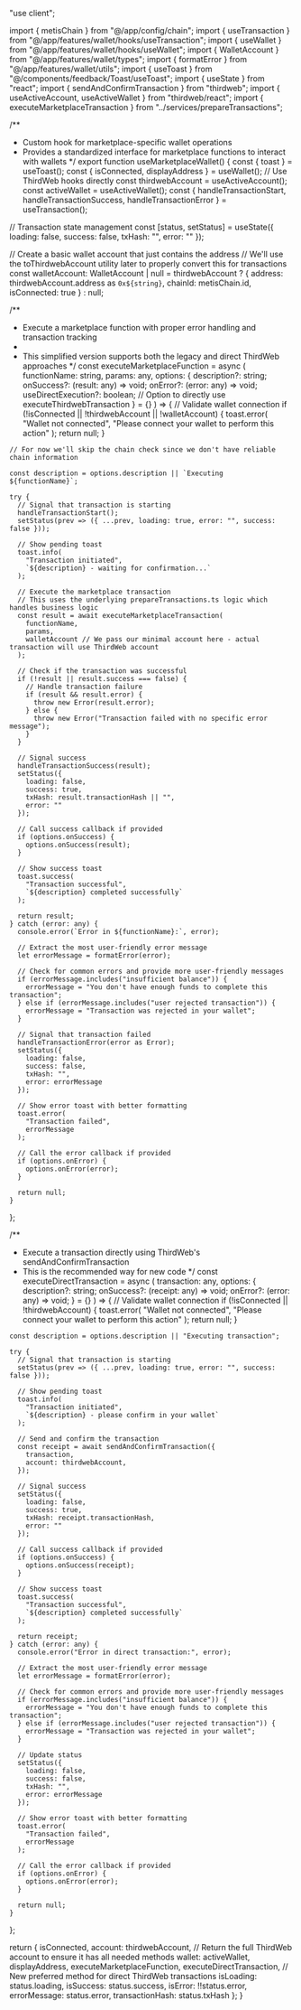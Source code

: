 "use client";

import { metisChain } from "@/app/config/chain";
import { useTransaction } from "@/app/features/wallet/hooks/useTransaction";
import { useWallet } from "@/app/features/wallet/hooks/useWallet";
import { WalletAccount } from "@/app/features/wallet/types";
import { formatError } from "@/app/features/wallet/utils";
import { useToast } from "@/components/feedback/Toast/useToast";
import { useState } from "react";
import { sendAndConfirmTransaction } from "thirdweb";
import { useActiveAccount, useActiveWallet } from "thirdweb/react";
import { executeMarketplaceTransaction } from "../services/prepareTransactions";

/**
 * Custom hook for marketplace-specific wallet operations
 * Provides a standardized interface for marketplace functions to interact with wallets
 */
export function useMarketplaceWallet() {
  const { toast } = useToast();
  const { isConnected, displayAddress } = useWallet();
  // Use ThirdWeb hooks directly
  const thirdwebAccount = useActiveAccount();
  const activeWallet = useActiveWallet();
  const { handleTransactionStart, handleTransactionSuccess, handleTransactionError } = useTransaction();
  
  // Transaction state management
  const [status, setStatus] = useState({
    loading: false,
    success: false,
    txHash: "",
    error: ""
  });
  
  // Create a basic wallet account that just contains the address
  // We'll use the toThirdwebAccount utility later to properly convert this for transactions
  const walletAccount: WalletAccount | null = thirdwebAccount ? {
    address: thirdwebAccount.address as `0x${string}`,
    chainId: metisChain.id,
    isConnected: true
  } : null;
  
  /**
   * Execute a marketplace function with proper error handling and transaction tracking
   * 
   * This simplified version supports both the legacy and direct ThirdWeb approaches
   */
  const executeMarketplaceFunction = async (
    functionName: string,
    params: any,
    options: {
      description?: string;
      onSuccess?: (result: any) => void;
      onError?: (error: any) => void;
      useDirectExecution?: boolean;  // Option to directly use executeThirdwebTransaction
    } = {}
  ) => {
    // Validate wallet connection
    if (!isConnected || !thirdwebAccount || !walletAccount) {
      toast.error(
        "Wallet not connected",
        "Please connect your wallet to perform this action"
      );
      return null;
    }
    
    // For now we'll skip the chain check since we don't have reliable chain information
    
    const description = options.description || `Executing ${functionName}`;
    
    try {
      // Signal that transaction is starting
      handleTransactionStart();
      setStatus(prev => ({ ...prev, loading: true, error: "", success: false }));
      
      // Show pending toast
      toast.info(
        "Transaction initiated",
        `${description} - waiting for confirmation...`
      );
      
      // Execute the marketplace transaction
      // This uses the underlying prepareTransactions.ts logic which handles business logic
      const result = await executeMarketplaceTransaction(
        functionName,
        params,
        walletAccount // We pass our minimal account here - actual transaction will use ThirdWeb account
      );
      
      // Check if the transaction was successful
      if (!result || result.success === false) {
        // Handle transaction failure
        if (result && result.error) {
          throw new Error(result.error);
        } else {
          throw new Error("Transaction failed with no specific error message");
        }
      }
      
      // Signal success
      handleTransactionSuccess(result);
      setStatus({
        loading: false,
        success: true,
        txHash: result.transactionHash || "",
        error: ""
      });
      
      // Call success callback if provided
      if (options.onSuccess) {
        options.onSuccess(result);
      }
      
      // Show success toast
      toast.success(
        "Transaction successful",
        `${description} completed successfully`
      );
      
      return result;
    } catch (error: any) {
      console.error(`Error in ${functionName}:`, error);
      
      // Extract the most user-friendly error message
      let errorMessage = formatError(error);
      
      // Check for common errors and provide more user-friendly messages
      if (errorMessage.includes("insufficient balance")) {
        errorMessage = "You don't have enough funds to complete this transaction";
      } else if (errorMessage.includes("user rejected transaction")) {
        errorMessage = "Transaction was rejected in your wallet";
      }
      
      // Signal that transaction failed
      handleTransactionError(error as Error);
      setStatus({
        loading: false,
        success: false,
        txHash: "",
        error: errorMessage
      });
      
      // Show error toast with better formatting
      toast.error(
        "Transaction failed",
        errorMessage
      );
      
      // Call the error callback if provided
      if (options.onError) {
        options.onError(error);
      }
      
      return null;
    }
  };
  
  /**
   * Execute a transaction directly using ThirdWeb's sendAndConfirmTransaction
   * This is the recommended way for new code
   */
  const executeDirectTransaction = async (
    transaction: any,
    options: {
      description?: string;
      onSuccess?: (receipt: any) => void;
      onError?: (error: any) => void;
    } = {}
  ) => {
    // Validate wallet connection
    if (!isConnected || !thirdwebAccount) {
      toast.error(
        "Wallet not connected",
        "Please connect your wallet to perform this action"
      );
      return null;
    }
    
    const description = options.description || "Executing transaction";
    
    try {
      // Signal that transaction is starting
      setStatus(prev => ({ ...prev, loading: true, error: "", success: false }));
      
      // Show pending toast
      toast.info(
        "Transaction initiated",
        `${description} - please confirm in your wallet`
      );
      
      // Send and confirm the transaction
      const receipt = await sendAndConfirmTransaction({
        transaction,
        account: thirdwebAccount,
      });
      
      // Signal success
      setStatus({
        loading: false,
        success: true,
        txHash: receipt.transactionHash,
        error: ""
      });
      
      // Call success callback if provided
      if (options.onSuccess) {
        options.onSuccess(receipt);
      }
      
      // Show success toast
      toast.success(
        "Transaction successful",
        `${description} completed successfully`
      );
      
      return receipt;
    } catch (error: any) {
      console.error("Error in direct transaction:", error);
      
      // Extract the most user-friendly error message
      let errorMessage = formatError(error);
      
      // Check for common errors and provide more user-friendly messages
      if (errorMessage.includes("insufficient balance")) {
        errorMessage = "You don't have enough funds to complete this transaction";
      } else if (errorMessage.includes("user rejected transaction")) {
        errorMessage = "Transaction was rejected in your wallet";
      }
      
      // Update status
      setStatus({
        loading: false,
        success: false,
        txHash: "",
        error: errorMessage
      });
      
      // Show error toast with better formatting
      toast.error(
        "Transaction failed",
        errorMessage
      );
      
      // Call the error callback if provided
      if (options.onError) {
        options.onError(error);
      }
      
      return null;
    }
  };
  
  return {
    isConnected,
    account: thirdwebAccount, // Return the full ThirdWeb account to ensure it has all needed methods
    wallet: activeWallet,
    displayAddress,
    executeMarketplaceFunction,
    executeDirectTransaction, // New preferred method for direct ThirdWeb transactions
    isLoading: status.loading,
    isSuccess: status.success,
    isError: !!status.error,
    errorMessage: status.error,
    transactionHash: status.txHash
  };
} 
